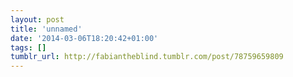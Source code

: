 ```yaml
---
layout: post
title: 'unnamed'
date: '2014-03-06T18:20:42+01:00'
tags: []
tumblr_url: http://fabiantheblind.tumblr.com/post/78759659809
---
```

